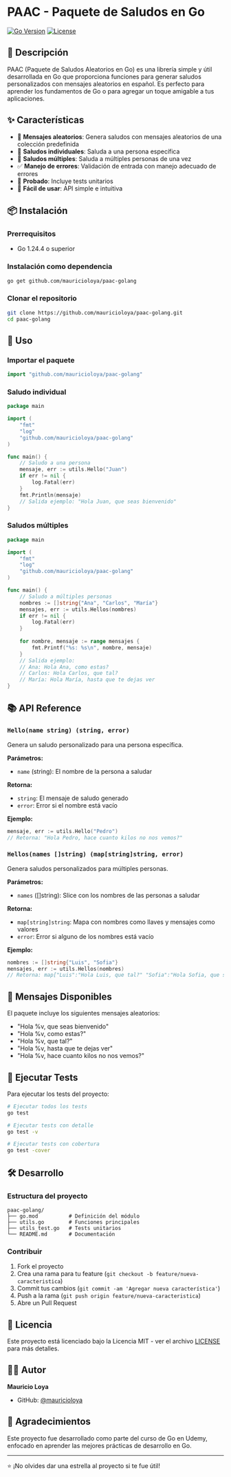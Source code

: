# PAAC - Paquete de Saludos en Go

[![Go Version](https://img.shields.io/badge/go-%3E%3D1.24.4-blue.svg)](https://golang.org/)
[![License](https://img.shields.io/badge/license-MIT-green.svg)](LICENSE)

## 📖 Descripción

PAAC (Paquete de Saludos Aleatorios en Go) es una librería simple y útil desarrollada en Go que proporciona funciones para generar saludos personalizados con mensajes aleatorios en español. Es perfecto para aprender los fundamentos de Go o para agregar un toque amigable a tus aplicaciones.

## ✨ Características

- 🎲 **Mensajes aleatorios**: Genera saludos con mensajes aleatorios de una colección predefinida
- 👤 **Saludos individuales**: Saluda a una persona específica
- 👥 **Saludos múltiples**: Saluda a múltiples personas de una vez
- ✅ **Manejo de errores**: Validación de entrada con manejo adecuado de errores
- 🧪 **Probado**: Incluye tests unitarios
- 🚀 **Fácil de usar**: API simple e intuitiva

## 📦 Instalación

### Prerrequisitos

- Go 1.24.4 o superior

### Instalación como dependencia

```bash
go get github.com/mauricioloya/paac-golang
```

### Clonar el repositorio

```bash
git clone https://github.com/mauricioloya/paac-golang.git
cd paac-golang
```

## 🚀 Uso

### Importar el paquete

```go
import "github.com/mauricioloya/paac-golang"
```

### Saludo individual

```go
package main

import (
    "fmt"
    "log"
    "github.com/mauricioloya/paac-golang"
)

func main() {
    // Saludo a una persona
    mensaje, err := utils.Hello("Juan")
    if err != nil {
        log.Fatal(err)
    }
    fmt.Println(mensaje)
    // Salida ejemplo: "Hola Juan, que seas bienvenido"
}
```

### Saludos múltiples

```go
package main

import (
    "fmt"
    "log"
    "github.com/mauricioloya/paac-golang"
)

func main() {
    // Saludo a múltiples personas
    nombres := []string{"Ana", "Carlos", "María"}
    mensajes, err := utils.Hellos(nombres)
    if err != nil {
        log.Fatal(err)
    }
    
    for nombre, mensaje := range mensajes {
        fmt.Printf("%s: %s\n", nombre, mensaje)
    }
    // Salida ejemplo:
    // Ana: Hola Ana, como estas?
    // Carlos: Hola Carlos, que tal?
    // María: Hola María, hasta que te dejas ver
}
```

## 📚 API Reference

### `Hello(name string) (string, error)`

Genera un saludo personalizado para una persona específica.

**Parámetros:**
- `name` (string): El nombre de la persona a saludar

**Retorna:**
- `string`: El mensaje de saludo generado
- `error`: Error si el nombre está vacío

**Ejemplo:**
```go
mensaje, err := utils.Hello("Pedro")
// Retorna: "Hola Pedro, hace cuanto kilos no nos vemos?"
```

### `Hellos(names []string) (map[string]string, error)`

Genera saludos personalizados para múltiples personas.

**Parámetros:**
- `names` ([]string): Slice con los nombres de las personas a saludar

**Retorna:**
- `map[string]string`: Mapa con nombres como llaves y mensajes como valores
- `error`: Error si alguno de los nombres está vacío

**Ejemplo:**
```go
nombres := []string{"Luis", "Sofia"}
mensajes, err := utils.Hellos(nombres)
// Retorna: map["Luis":"Hola Luis, que tal?" "Sofia":"Hola Sofia, que seas bienvenida"]
```

## 🎯 Mensajes Disponibles

El paquete incluye los siguientes mensajes aleatorios:

- "Hola %v, que seas bienvenido"
- "Hola %v, como estas?"
- "Hola %v, que tal?"
- "Hola %v, hasta que te dejas ver"
- "Hola %v, hace cuanto kilos no nos vemos?"

## 🧪 Ejecutar Tests

Para ejecutar los tests del proyecto:

```bash
# Ejecutar todos los tests
go test

# Ejecutar tests con detalle
go test -v

# Ejecutar tests con cobertura
go test -cover
```

## 🛠️ Desarrollo

### Estructura del proyecto

```
paac-golang/
├── go.mod          # Definición del módulo
├── utils.go        # Funciones principales
├── utils_test.go   # Tests unitarios
└── README.md       # Documentación
```

### Contribuir

1. Fork el proyecto
2. Crea una rama para tu feature (`git checkout -b feature/nueva-caracteristica`)
3. Commit tus cambios (`git commit -am 'Agregar nueva característica'`)
4. Push a la rama (`git push origin feature/nueva-caracteristica`)
5. Abre un Pull Request

## 📄 Licencia

Este proyecto está licenciado bajo la Licencia MIT - ver el archivo [LICENSE](LICENSE) para más detalles.

## 👨‍💻 Autor

**Mauricio Loya**
- GitHub: [@mauricioloya](https://github.com/mauricioloya)

## 🤝 Agradecimientos

Este proyecto fue desarrollado como parte del curso de Go en Udemy, enfocado en aprender las mejores prácticas de desarrollo en Go.

---

⭐ ¡No olvides dar una estrella al proyecto si te fue útil!